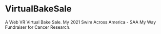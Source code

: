 # VirtualBakeSale
A Web VR Virtual Bake Sale. My 2021 Swim Across America - SAA My Way Fundraiser for Cancer Research. 
